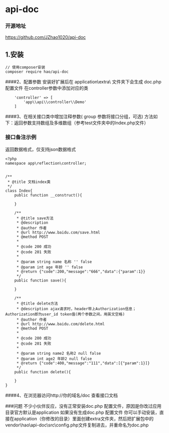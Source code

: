 # api-doc

### 开源地址
https://github.com/JZhao1020/api-doc

## 1.安装
```shell
// 使用composer安装
composer require hao/api-doc
```

####2、配置参数
安装好扩展后在 application\extra\ 文件夹下会生成 doc.php 配置文件
在controller参数中添加对应的类
```
    'controller' => [
        'app\\api\\controller\\Demo'
    ]
```

####3、在相关接口类中增加注释参数( group 参数将接口分组，可选)
方法如下：返回参数支持数组及多维数组（参考test文件夹中的Index.php文件）

### 接口备注示例
返回数据格式，仅支持json数据格式
```
<?php
namespace app\reflection\controller;


/**
 * @title 文档index类
 */
class Index{
    public function __construct(){

    }

    /**
     * @title save方法
     * @description
     * @author 作者
     * @url http://www.baidu.com/save.html
     * @method POST
     *
     * @code 200 成功
     * @code 201 失败
     *
     * @param string name 名称 '' false
     * @param int age 年龄 '' false
     * @return {"code":200,"message":"666","data":{"param":1}}
     */
    public function save(){

    }

    /**
     * @title delete方法
     * @description ajax请求时，header带上Authorization信息；Authorization即为user_id token值(两个参数之间，用英文空格)
     * @author 作者
     * @url http://www.baidu.com/delete.html
     * @method POST
     *
     * @code 200 成功
     * @code 201 失败
     *
     * @param string name2 名称2 null false
     * @param int age2 年龄2 null false
     * @return {"code":400,"message":"111","data":[{"param":1}]}
     */
    public function delete(){

    }
}
```
####4、在浏览器访问http://你的域名/doc 查看接口文档

###问题
不少小伙伴反应，没有正常安装doc.php 配置文件，原因是你改过应用目录官方默认是application
如果没有生成doc.php 配置文件 你可以手动安装，直接在application（你修改的目录）里面创建extra文件夹，然后把扩展包中的vendor\hao\api-doc\src\config.php文件复制进去，并重命名为doc.php